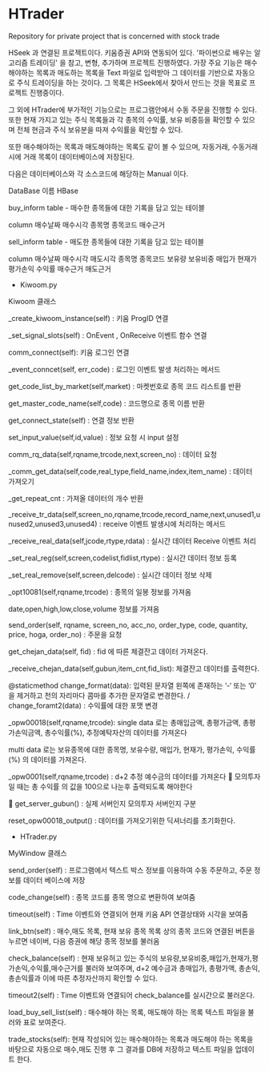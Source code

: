 # HTrader
Repository for private project that is concerned with stock trade

HSeek 과 연결된 프로젝트이다.
키움증권 API와 연동되어 있다.
'파이썬으로 배우는 알고리즘 트레이딩' 을 참고, 변형, 추가하며 프로젝트 진행하였다.
가장 주요 기능은 매수해야하는 목록과 매도하는 목록을 Text 파일로 입력받아
그 데이터를 기반으로 자동으로 주식 트레이딩을 하는 것이다.
그 목록은 HSeek에서 찾아서 만드는 것을 목표로 프로젝트 진행중이다.

그 외에 HTrader에 부가적인 기능으로는 프로그램안에서 수동 주문을 진행할 수 있다.
또한 현재 가지고 있는 주식 목록들과 각 종목의 수익률, 보유 비중등을 확인할 수 있으며
전체 현금과 주식 보유분을 따져 수익률을 확인할 수 있다.

또한 매수해야하는 목록과 매도해야하는 목록도 같이 볼 수 있으며, 자동거래, 수동거래시에 거래 목록이 데이터베이스에 저장된다.

다음은 데이터베이스와 각 소스코드에 해당하는 Manual 이다.

DataBase 이름 HBase

buy_inform table - 매수한 종목들에 대한 기록을 담고 있는 테이블

column		매수날짜 매수시각	종목명		종목코드	매수근거

sell_inform table - 매도한 종목들에 대한 기록을 담고 있는 테이블

column 매수날짜 매수시각 매도시각 종목명 종목코드 보유량 보유비중 매입가 현재가 평가손익 수익률 매수근거 매도근거

* Kiwoom.py 

Kiwoom 클래스 

_create_kiwoom_instance(self) : 키움 ProgID 연결

_set_signal_slots(self) : OnEvent , OnReceive 이벤트 함수 연결

comm_connect(self): 키움 로그인 연결

_event_conncet(self, err_code) : 로그인 이벤트 발생 처리하는 메서드

get_code_list_by_market(self,market) : 마켓번호로 종목 코드 리스트를 반환

get_master_code_name(self,code) : 코드명으로 종목 이름 반환

get_connect_state(self) : 연결 정보 반환

set_input_value(self,id,value) : 정보 요청 시 input 설정

comm_rq_data(self,rqname,trcode,next,screen_no) : 데이터 요청

_comm_get_data(self,code,real_type,field_name,index,item_name) : 데이터 가져오기

_get_repeat_cnt : 가져올 데이터의 개수 반환

_receive_tr_data(self,screen_no,rqname,trcode,record_name,next,unused1,unused2,unused3,unused4) : receive 이벤트 발생시에 처리하는 메서드

_receive_real_data(self,jcode,rtype,rdata) : 실시간 데이터 Receive 이벤트 처리

_set_real_reg(self,screen,codelist,fidlist,rtype) : 실시간 데이터 정보 등록

_set_real_remove(self,screen,delcode) : 실시간 데이터 정보 삭제

_opt10081(self,rqname,trcode) : 종목의 일봉 정보를 가져옴

date,open,high,low,close,volume 정보를 가져옴

send_order(self, rqname, screen_no, acc_no, order_type, code, quantity, price, hoga, order_no) : 주문을 요청

get_chejan_data(self, fid) : fid 에 따른 체결잔고 데이터 가져온다.

_receive_chejan_data(self,gubun,item_cnt,fid_list): 체결잔고 데이터를 출력한다.

@staticmethod
change_format(data): 입력된 문자열 왼쪽에 존재하는 ‘-‘ 또는 ‘0’ 을 제거하고 천의 자리마다 콤마를 추가한 문자열로 변경한다. / change_foramt2(data) : 수익률에 대한 포맷 변경

_opw00018(self,rqname,trcode): 
single data 로는
총매입금액, 총평가금액, 총평가손익금액, 총수익률(%), 추정예탁자산의 데이터를 가져온다

multi data 로는
보유종목에 대한 종목명, 보유수량, 매입가, 현재가, 평가손익, 수익률(%) 의 데이터를 가져온다.

_opw0001(self,rqname,trcode) : d+2 추정 예수금의 데이터를 가져온다
	모의투자일 때는 총 수익률 의 값을 100으로 나눈후 출력되도록 해야한다

	get_server_gubun() : 실제 서버인지 모의투자 서버인지 구분

reset_opw00018_output() : 데이터를 가져오기위한 딕셔너리를 초기화한다.





* HTrader.py

MyWindow 클래스

send_order(self) : 프로그램에서 텍스트 박스 정보를 이용하여 수동 주문하고, 주문 정보를 데이터 베이스에 저장

code_change(self) : 종목 코드를 종목 명으로 변환하여 보여줌

timeout(self) : Time 이벤트와 연결되어 현재 키움 API 연결상태와 시각을 보여줌

link_btn(self) : 매수,매도 목록, 현재 보유 종목 목록 상의 종목 코드와 연결된 버튼을 누르면 네이버, 다음 증권에 해당 종목 정보를 불러옴

check_balance(self) : 현재 보유허고 있는 주식의 보유량,보유비중,매입가,현재가,평가손익,수익률,매수근거를 불러와 보여주며, d+2 예수금과 총매입가, 총평가액, 총손익, 총손익률과 이에 따른 추정자산까지 확인할 수 있다.

timeout2(self) : Time 이벤트와 연결되어 check_balance를 실시간으로 불러온다.

load_buy_sell_list(self) : 매수해야 하는 목록, 매도해야 하는 목록 텍스트 파일을 불러와 표로 보여준다.

trade_stocks(self): 현재 작성되어 있는 매수해야하는 목록과 매도해야 하는 목록을 바탕으로 자동으로 매수,매도 진행 후 그 결과를 DB에 저장하고 텍스트 파일을 업데이트 한다.






